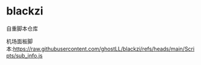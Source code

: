 # blackzi
自重脚本仓库

机场面板脚本:https://raw.githubusercontent.com/ghostLL/blackzi/refs/heads/main/Scripts/sub_info.js
